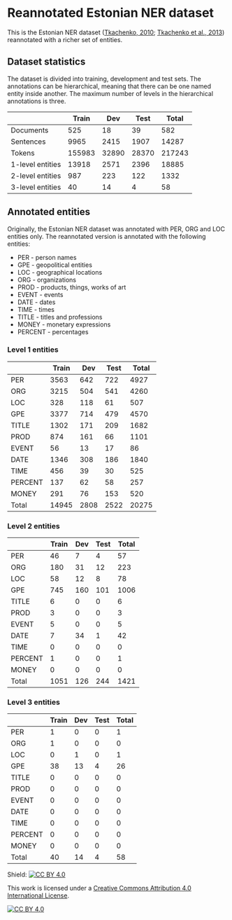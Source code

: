 # Reannotated Estonian NER dataset

This is the Estonian NER dataset ([Tkachenko, 2010](https://core.ac.uk/download/pdf/16270382.pdf); [Tkachenko et al., 2013](https://aclanthology.org/W13-2412.pdf)) reannotated with a richer set of entities. 

## Dataset statistics

The dataset is divided into training, development and test sets. The annotations can be hierarchical, meaning that there can be one named entity inside another. The maximum number of levels in the hierarchical annotations is three. 

|                 | Train  | Dev   | Test  | Total  |
|-----------------|--------|-------|-------|--------|
| Documents       | 525    | 18    | 39    | 582    |
| Sentences       | 9965   | 2415  | 1907  | 14287  |
| Tokens          | 155983 | 32890 | 28370 | 217243 |
|1-level entities	| 13918	 | 2571	 | 2396	 | 18885  |
|2-level entities	| 987    | 223	 | 122	 | 1332   |
|3-level entities	| 40	   | 14	   | 4	   | 58     |

## Annotated entities

Originally, the Estonian NER dataset was annotated with PER, ORG and LOC entities only. The reannotated version is annotated with the following entities: 
* PER - person names
*	GPE - geopolitical entities
* LOC - geographical locations
* ORG - organizations
* PROD - products, things, works of art
* EVENT - events
* DATE - dates
* TIME - times
* TITLE - titles and professions
* MONEY - monetary expressions
* PERCENT - percentages

### Level 1 entities

|         | Train | Dev | Test  | Total |
|---------|-------|-----|-------|-------|
| PER	    | 3563	| 642	| 722	  | 4927  |
| ORG	    | 3215	| 504	| 541	  | 4260  | 
| LOC	    | 328	  | 118	| 61	  | 507   |
| GPE	    | 3377	| 714	| 479	  | 4570  |
| TITLE   | 1302	| 171 | 209	  | 1682  |
| PROD	  | 874	  | 161	| 66	  | 1101  |
| EVENT	  | 56	  | 13	| 17	  | 86    |
| DATE	  | 1346	| 308	| 186	  | 1840  |
| TIME	  | 456	  | 39	| 30	  | 525   |
| PERCENT	| 137	  | 62	| 58	  | 257   |
| MONEY	  | 291	  | 76 	| 153	  | 520   |
| Total   | 14945	| 2808| 2522  | 20275 |

### Level 2 entities

|         | Train | Dev | Test  | Total |
|---------|-------|-----|-------|-------|
| PER	    | 46    | 7	  | 4	    | 57    |
| ORG	    | 180	  | 31	| 12	  | 223   |
| LOC	    | 58	  | 12 	| 8	    | 78    |
| GPE	    | 745	  | 160	| 101	  | 1006  |
| TITLE	  | 6	    | 0	  | 0	    | 6     |
| PROD    | 3	    | 0	  | 0	    | 3     |
| EVENT	  | 5	    | 0	  | 0	    | 5     |
| DATE	  | 7	    | 34	| 1	    | 42    |
| TIME	  | 0	    | 0	  | 0     | 0     |
| PERCENT	| 1	    | 0	  | 0	    | 1     |
| MONEY   | 0   	| 0	  | 0	    | 0     |
| Total	  | 1051	| 126	| 244	  | 1421  |


### Level 3 entities

|         | Train | Dev | Test  | Total |
|---------|-------|-----|-------|-------|
| PER	    | 1     | 0	  | 0	    | 1     |
| ORG	    | 1	    | 0	  | 0	    | 0     |
| LOC	    | 0	    | 1 	| 0	    | 1     |
| GPE	    | 38	  | 13	| 4	    | 26    |
| TITLE	  | 0	    | 0	  | 0	    | 0     |
| PROD    | 0	    | 0	  | 0	    | 0     |
| EVENT	  | 0	    | 0	  | 0	    | 0     |
| DATE	  | 0	    | 0	  | 0	    | 0     |
| TIME	  | 0	    | 0	  | 0     | 0     |
| PERCENT	| 0	    | 0	  | 0	    | 0     |
| MONEY   | 0   	| 0	  | 0	    | 0     |
| Total	  | 40	  | 14	| 4	    | 58    |

Shield: [![CC BY 4.0][cc-by-shield]][cc-by]

This work is licensed under a
[Creative Commons Attribution 4.0 International License][cc-by].

[![CC BY 4.0][cc-by-image]][cc-by]

[cc-by]: http://creativecommons.org/licenses/by/4.0/
[cc-by-image]: https://i.creativecommons.org/l/by/4.0/88x31.png
[cc-by-shield]: https://img.shields.io/badge/License-CC%20BY%204.0-lightgrey.svg

